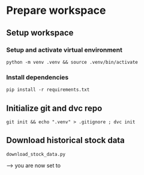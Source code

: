 # Prepare workspace
## Setup workspace
### Setup and activate virtual environment
```
python -m venv .venv && source .venv/bin/activate
```
### Install dependencies
```
pip install -r requirements.txt
```

## Initialize git and dvc repo
```
git init && echo ".venv" > .gitignore ; dvc init
```

## Download historical stock data
```
download_stock_data.py
```

--> you are now set to 